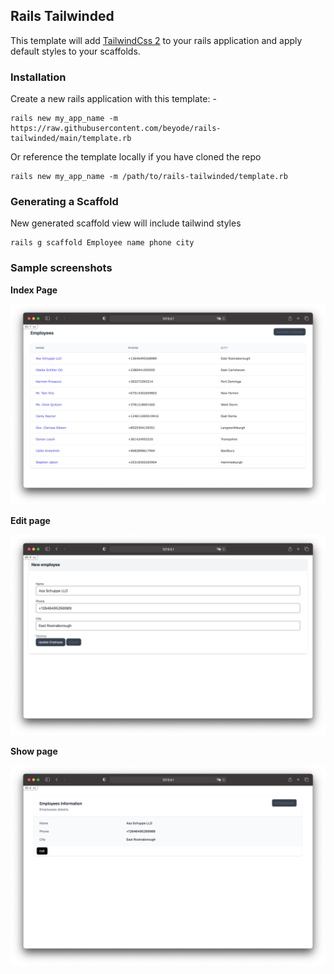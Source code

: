 ## Rails Tailwinded

This template will add [TailwindCss 2](https://tailwindcss.com/) to your rails application and apply default styles to your scaffolds.

### Installation
Create a new rails application with this template: -
```
rails new my_app_name -m https://raw.githubusercontent.com/beyode/rails-tailwinded/main/template.rb
```
Or reference the template locally if you have cloned the repo

```
rails new my_app_name -m /path/to/rails-tailwinded/template.rb
```

### Generating a Scaffold
New generated scaffold view will include tailwind styles
```
rails g scaffold Employee name phone city
```

### Sample screenshots

__Index Page__

![Inde page](/sample/index.png)

__Edit page__

![Edit page](/sample/edit.png)

__Show page__

![Show page](/sample/show.png)
